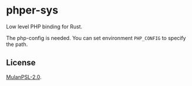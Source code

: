 # phper-sys

Low level PHP binding for Rust.

The php-config is needed. You can set environment `PHP_CONFIG` to specify the path.

## License

[MulanPSL-2.0](https://github.com/phper-framework/phper/blob/master/LICENSE).
